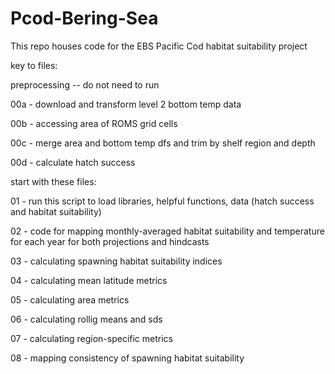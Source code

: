 # Pcod-Bering-Sea 

This repo houses code for the EBS Pacific Cod habitat suitability project

key to files:

preprocessing -- do not need to run

00a - download and transform level 2 bottom temp data

00b - accessing area of ROMS grid cells

00c - merge area and bottom temp dfs and trim by shelf region and depth

00d -  calculate hatch success

start with these files:

01 - run this script to load libraries, helpful functions, data (hatch success and habitat suitability)

02 - code for mapping monthly-averaged habitat suitability and temperature for each year for both projections and hindcasts

03 - calculating spawning habitat suitability indices

04 - calculating mean latitude metrics

05 - calculating area metrics

06 - calculating rollig means and sds

07 - calculating region-specific metrics

08 - mapping consistency of spawning habitat suitability 



